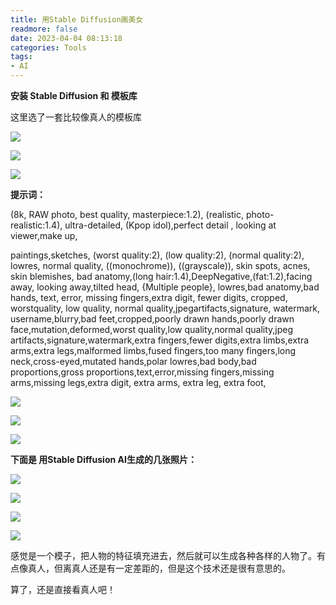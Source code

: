 ```yaml
---
title: 用Stable Diffusion画美女
readmore: false
date: 2023-04-04 08:13:18
categories: Tools
tags:
- AI
---
```


**安装 Stable Diffusion 和 模板库**

这里选了一套比较像真人的模板库

![](/images/Stable-Diffusion/2023-04-05-08-06-09.png)

![](/images/Stable-Diffusion/2023-04-05-08-06-39.png)

![](/images/Stable-Diffusion/2023-04-05-08-06-52.png)

**提示词：**

(8k, RAW photo, best quality, masterpiece:1.2), (realistic, photo-realistic:1.4), ultra-detailed, (Kpop idol),perfect detail ,  looking at viewer,make up,


paintings,sketches, (worst quality:2), (low quality:2), (normal quality:2), lowres, normal quality, ((monochrome)), ((grayscale)), skin spots, acnes, skin blemishes, bad anatomy,(long hair:1.4),DeepNegative,(fat:1.2),facing away, looking away,tilted head, {Multiple people}, lowres,bad anatomy,bad hands, text, error, missing fingers,extra digit, fewer digits, cropped, worstquality, low quality, normal quality,jpegartifacts,signature, watermark, username,blurry,bad feet,cropped,poorly drawn hands,poorly drawn face,mutation,deformed,worst quality,low quality,normal quality,jpeg artifacts,signature,watermark,extra fingers,fewer digits,extra limbs,extra arms,extra legs,malformed limbs,fused fingers,too many fingers,long neck,cross-eyed,mutated hands,polar lowres,bad body,bad proportions,gross proportions,text,error,missing fingers,missing arms,missing legs,extra digit, extra arms, extra leg, extra foot,

![](/images/Stable-Diffusion/2023-04-05-08-09-11.png)

![](/images/Stable-Diffusion/2023-04-05-08-09-44.png)

![](/images/Stable-Diffusion/2023-04-05-08-10-55.png)

**下面是 用Stable Diffusion AI生成的几张照片：**

![](/images/Stable-Diffusion/1.png)

![](/images/Stable-Diffusion/2.png)

![](/images/Stable-Diffusion/3.png)

![](/images/Stable-Diffusion/4.png)

感觉是一个模子，把人物的特征填充进去，然后就可以生成各种各样的人物了。有点像真人，但离真人还是有一定差距的，但是这个技术还是很有意思的。

算了，还是直接看真人吧！